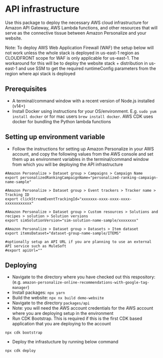 # API infrastructure
Use this package to deploy the necessary AWS cloud infrastructure for Amazon API Gateway, AWS Lambda functions, and other resources that will serve as the connective tissue between Amazon Personalize and your website. 


Note: To deploy AWS Web Application Firewall (WAF) the setup below will not work unless the whole stack is deployed in us-east-1 region as CLOUDFRONT scope for WAF is only applicable for us-east-1. The workaround for this will be to deploy the website stack + distribution in us-east-1 and use SSM to get the required runtimeConfig parameters from the region where api stack is deployed

## Prerequisites
* A terminal/command window with a recent version of Node.js installed (v14+)
* Install Docker using instructions for your OS/environment. E.g. `sudo yum install docker` or for mac users `brew install docker`. AWS CDK uses docker for bundling the Python lambda functions

## Setting up environment variable
* Follow the instructions for setting up Amazon Personalize in your AWS account, and copy the following values from the AWS console and set them up as environment variables in the terminal/command window from which you will be deploying the API infrastructure
```
#Amazon Personalize > Dataset group > Campaigns > Campaign Name
export personalizedRankingCampaignName="personalized-ranking-campaign-name-sample"

#Amazon Personalize > Dataset group > Event trackers > Tracker name > Tracking ID
export clickStreamEventTrackingId="xxxxxxx-xxxx-xxxx-xxxx-xxxxxxxxxxxx"

#Amazon Personalize > Dataset group > Custom resources > Solutions and recipes > solution > Solution versions
export simSolutionVersion="sim-solution-name-sample/xxxxxxxx"

#Amazon Personalize > Dataset group > Datasets > Item dataset
export itemsDataset="dataset-group-name-sample/ITEMS"

#optionally setup an API URL if you are planning to use an external API service such as MuleSoft
#export apiUrl=""
```

## Deploying
* Navigate to the directory where you have checked out this respository: (e.g. `amazon-personalize-online-recommendations-with-google-tag-manager`) 
* Install packages: `npx yarn` 
* Build the website: `npx nx build demo-website` 
* Navigate to the directory `packages/api`
* Note: you will need the AWS account credentials for the AWS account where you are deploying setup in the environment
* Run CDK Bootstrap. This is required if this is the first CDK based application that you are deploying to the account
```
npx cdk bootstrap
```
* Deploy the infrastucture by running below command
```
npx cdk deploy
```